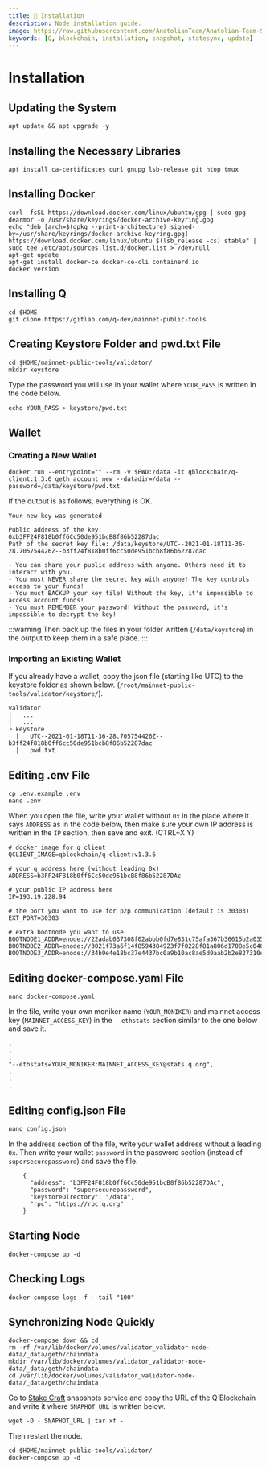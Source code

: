 ```yaml
---
title: 💾 Installation
description: Node installation guide.
image: https://raw.githubusercontent.com/AnatolianTeam/Anatolian-Team-Services/main/docs/Mainnet/Q-Blockhahin/img/Q-Service-Cover.jpg
keywords: [Q, blockchain, installation, snapshot, statesync, update]
---
```


# Installation

## Updating the System
```shell
apt update && apt upgrade -y
```

## Installing the Necessary Libraries
```shell
apt install ca-certificates curl gnupg lsb-release git htop tmux
```

## Installing Docker
```shell
curl -fsSL https://download.docker.com/linux/ubuntu/gpg | sudo gpg --dearmor -o /usr/share/keyrings/docker-archive-keyring.gpg
echo "deb [arch=$(dpkg --print-architecture) signed-by=/usr/share/keyrings/docker-archive-keyring.gpg] https://download.docker.com/linux/ubuntu $(lsb_release -cs) stable" | sudo tee /etc/apt/sources.list.d/docker.list > /dev/null
apt-get update
apt-get install docker-ce docker-ce-cli containerd.io
docker version
```

## Installing Q
```
cd $HOME
git clone https://gitlab.com/q-dev/mainnet-public-tools
```

## Creating Keystore Folder and pwd.txt File
```
cd $HOME/mainnet-public-tools/validator/
mkdir keystore
```

Type the password you will use in your wallet where `YOUR_PASS` is written in the code below.
```
echo YOUR_PASS > keystore/pwd.txt
```

## Wallet

### Creating a New Wallet
```shell 
docker run --entrypoint="" --rm -v $PWD:/data -it qblockchain/q-client:1.3.6 geth account new --datadir=/data --password=/data/keystore/pwd.txt
```
If the output is as follows, everything is OK.
```
Your new key was generated

Public address of the key:   0xb3FF24F818b0ff6Cc50de951bcB8f86b52287dac
Path of the secret key file: /data/keystore/UTC--2021-01-18T11-36-28.705754426Z--b3ff24f818b0ff6cc50de951bcb8f86b52287dac

- You can share your public address with anyone. Others need it to interact with you.
- You must NEVER share the secret key with anyone! The key controls access to your funds!
- You must BACKUP your key file! Without the key, it's impossible to access account funds!
- You must REMEMBER your password! Without the password, it's impossible to decrypt the key!
```

:::warning
Then back up the files in your folder written (`/data/keystore`) in the output to keep them in a safe place.
:::

### Importing an Existing Wallet
If you already have a wallet, copy the json file (starting like UTC) to the keystore folder as shown below. (`/root/mainnet-public-tools/validator/keystore/`).
```
validator
|   ...
|   ...
└ keystore
  |   UTC--2021-01-18T11-36-28.705754426Z--b3ff24f818b0ff6cc50de951bcb8f86b52287dac
  |   pwd.txt
```

## Editing .env File

```shell
cp .env.example .env
nano .env
```
When you open the file, write your wallet without `0x` in the place where it says `ADDRESS` as in the code below, 
then make sure your own IP address is written in the `IP` section, then save and exit. (CTRL+X Y)
```
# docker image for q client
QCLIENT_IMAGE=qblockchain/q-client:v1.3.6

# your q address here (without leading 0x)
ADDRESS=b3FF24F818b0ff6Cc50de951bcB8f86b52287DAc

# your public IP address here
IP=193.19.228.94

# the port you want to use for p2p communication (default is 30303)
EXT_PORT=30303

# extra bootnode you want to use
BOOTNODE1_ADDR=enode://22adab037308f02abbb0fd7e831c75afa367b36615b2a0358a5c4673912cf384de6c8e688371822488622ebee383aeea5d41087160cb70484a9f1671876871b1@bootnode.q.org:30301
BOOTNODE2_ADDR=enode://3021f73a6f14f8594384923f7f0228f81a806d1708e5c046db12661bdce6b0f10625fae12771aa36f7a4d1f110d4e5a589bf3d34ec4b1d2c6d10e382d90f6983@extrabootnode.q.org:30314
BOOTNODE3_ADDR=enode://34b9e4e18bc37e4437bc0a9b10ac8ae5d0aab2b2e827310e90ec1012e818d07962b162d98e083ec5487e0cf87d1ffefb46332ec05209ec82fb675ae7afe3e241@extrabootnode.q.org:30315
```

## Editing docker-compose.yaml File
```
nano docker-compose.yaml
```

In the file, write your own moniker name (`YOUR_MONIKER`) and mainnet access key (`MAINNET_ACCESS_KEY`) in the `--ethstats` section similar to the one below and save it.
```
.
.
.
"--ethstats=YOUR_MONIKER:MAINNET_ACCESS_KEY@stats.q.org",
.
.
.
```

## Editing config.json File
```
nano config.json
```
In the address section of the file, write your wallet address without a leading `0x`. 
Then write your wallet `password` in the password section (instead of `supersecurepassword`) and save the file.
```
    {
      "address": "b3FF24F818b0ff6Cc50de951bcB8f86b52287DAc",
      "password": "supersecurepassword",
      "keystoreDirectory": "/data",
      "rpc": "https://rpc.q.org"
    }
```

## Starting Node
```shell
docker-compose up -d
```

## Checking Logs
```
docker-compose logs -f --tail "100"
```

## Synchronizing Node Quickly
 ```shell 
docker-compose down && cd
rm -rf /var/lib/docker/volumes/validator_validator-node-data/_data/geth/chaindata
mkdir /var/lib/docker/volumes/validator_validator-node-data/_data/geth/chaindata
cd /var/lib/docker/volumes/validator_validator-node-data/_data/geth/chaindata
```

Go to [Stake Craft](https://snapshots.stakecraft.com/) snapshots service and copy the URL of the Q Blockchain and write it where `SNAPHOT_URL` is written below.

```
wget -O - SNAPHOT_URL | tar xf -
```

Then restart the node.
```
cd $HOME/mainnet-public-tools/validator/
docker-compose up -d
```

​
